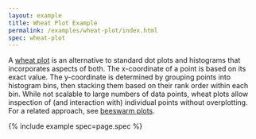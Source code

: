 ```yaml
---
layout: example
title: Wheat Plot Example
permalink: /examples/wheat-plot/index.html
spec: wheat-plot
---
```


A [wheat plot](http://www.perceptualedge.com/articles/visual_business_intelligence/the_datavis_jitterbug.pdf) is an alternative to standard dot plots and histograms that incorporates aspects of both. The x-coordinate of a point is based on its exact value. The y-coordinate is determined by grouping points into histogram bins, then stacking them based on their rank order within each bin. While not scalable to large numbers of data points, wheat plots allow inspection of (and interaction with) individual points without overplotting. For a related approach, see [beeswarm plots](../beeswarm-plot/).

{% include example spec=page.spec %}
